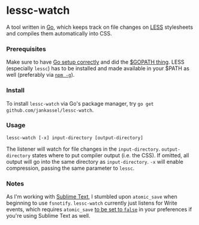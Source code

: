 lessc-watch
===========

A tool written in [Go](http://golang.org), which keeps track on file changes on [LESS](http://lesscss.org) stylesheets and compiles them automatically into CSS.

### Prerequisites

Make sure to have [Go setup correctly](http://golang.org/doc/install) and did the [$GOPATH thing](https://github.com/golang/go/wiki/GOPATH). LESS (especially `lessc`) has to be installed and made available in your $PATH as well (preferably via [`npm -g`](https://www.npmjs.com/package/less)).

### Install

To install `lessc-watch` via Go's package manager, try `go get github.com/jankassel/lessc-watch`. 

### Usage 

```
lessc-watch [-x] input-directory [output-directory]
```

The listener will watch for file changes in the `input-directory`. `output-directory` states where to put compiler output (i.e. the CSS). If omitted, all output will go into the same directory as `input-directory`. `-x` will enable compression, passing the same parameter to `lessc`. 

### Notes

As I'm working with [Sublime Text](http://www.sublimetext.com/3), I stumbled upon `atomic_save` when beginning to use `fsnotify`. `lessc-watch` currently just listens for Write events, which requires `atomic_save` [to be set to `false`](http://stackoverflow.com/a/20639093) in your preferences if you're using Sublime Text as well.
